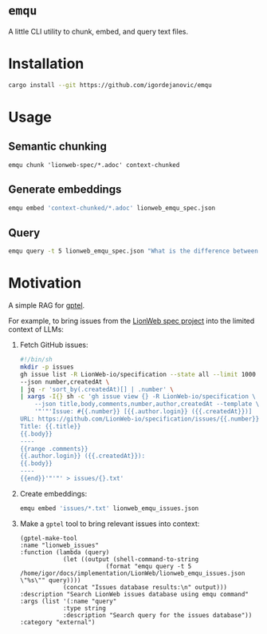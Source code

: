 # `emqu`

A little CLI utility to chunk, embed, and query text files.

# Installation

```sh
cargo install --git https://github.com/igordejanovic/emqu
```

# Usage

## Semantic chunking

```emacs-lisp
emqu chunk 'lionweb-spec/*.adoc' context-chunked
```

## Generate embeddings

```sh
emqu embed 'context-chunked/*.adoc' lionweb_emqu_spec.json
```

## Query

```sh
emqu query -t 5 lionweb_emqu_spec.json "What is the difference between key and name?"
```

# Motivation

A simple RAG for [gptel](https://github.com/karthink/gptel).

For example, to bring issues from the [LionWeb spec project](https://github.com/LionWeb-io/specification/) into the limited context of LLMs:

1. Fetch GitHub issues:

    ```sh
    #!/bin/sh
    mkdir -p issues
    gh issue list -R LionWeb-io/specification --state all --limit 1000 \
    --json number,createdAt \
    | jq -r 'sort_by(.createdAt)[] | .number' \
    | xargs -I{} sh -c 'gh issue view {} -R LionWeb-io/specification \
        --json title,body,comments,number,author,createdAt --template \
        '"'"'Issue: #{{.number}} [{{.author.login}} ({{.createdAt}})]
    URL: https://github.com/LionWeb-io/specification/issues/{{.number}}
    Title: {{.title}}
    {{.body}}
    ----
    {{range .comments}}
    {{.author.login}} ({{.createdAt}}):
    {{.body}}
    ----
    {{end}}'"'"' > issues/{}.txt'
    ```

2. Create embeddings:

    ```sh
    emqu embed 'issues/*.txt' lionweb_emqu_issues.json
    ```

3. Make a `gptel` tool to bring relevant issues into context:

    ```emacs-lisp
    (gptel-make-tool
    :name "lionweb_issues"
    :function (lambda (query)
                (let ((output (shell-command-to-string
                            (format "emqu query -t 5 /home/igor/docs/implementation/LionWeb/lionweb_emqu_issues.json \"%s\"" query))))
                (concat "Issues database results:\n" output)))
    :description "Search LionWeb issues database using emqu command"
    :args (list '(:name "query"
                :type string
                :description "Search query for the issues database"))
    :category "external")
    ```
